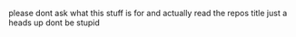 please dont ask what this stuff is for and actually read the repos title
just a heads up
dont be stupid
